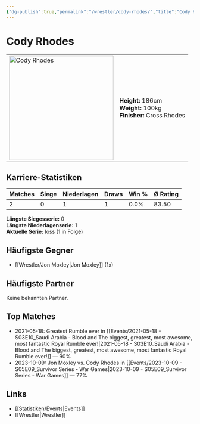```yaml
---
{"dg-publish":true,"permalink":"/wrestler/cody-rhodes/","title":"Cody Rhodes","tags":["wrestler"],"noteIcon":""}
---
```



# Cody Rhodes

<table>
        <tr>
        <td><img src="https://github.com/CptSpaulding1980/choke-slam-wrestling/releases/download/images/Cody_Rhodes.png" width="280" alt="Cody Rhodes"></td>
        <td>
        <b>Height:</b> 186cm<br>
        <b>Weight:</b> 100kg<br>
        <b>Finisher:</b> Cross Rhodes<br>
        </td>
        </tr>
        </table>
        
## Karriere-Statistiken

| Matches | Siege | Niederlagen | Draws | Win % | Ø Rating |
|---------|-------|-------------|-------|-------|-----------|
| 2 | 0 | 1 | 1 | 0.0% | 83.50 |

**Längste Siegesserie:** 0<br>**Längste Niederlagenserie:** 1<br>**Aktuelle Serie:** loss (1 in Folge)


## Häufigste Gegner
- [[Wrestler/Jon Moxley\|Jon Moxley]] (1x)

## Häufigste Partner
Keine bekannten Partner.

## Top Matches
- 2021-05-18: Greatest Rumble ever in [[Events/2021-05-18 - S03E10_Saudi Arabia - Blood and The biggest, greatest, most awesome, most fantastic Royal Rumble ever!\|2021-05-18 - S03E10_Saudi Arabia - Blood and The biggest, greatest, most awesome, most fantastic Royal Rumble ever!]] — 90%
- 2023-10-09: Jon Moxley vs. Cody Rhodes in [[Events/2023-10-09 - S05E09_Survivor Series - War Games\|2023-10-09 - S05E09_Survivor Series - War Games]] — 77%

## Links
- [[Statistiken/Events\|Events]]
- [[Wrestler\|Wrestler]]
